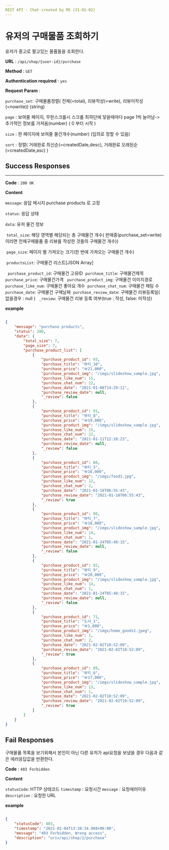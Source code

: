 ```yaml
---
REST API - Chat created by MS (21-02-02)
---
```


# 유저의 구매물품 조회하기

유저가 중고로 팔고있는 물품들을 조회한다.


**URL** : `/api/shop/{user-id}/purchase` 

**Method** : `GET`

**Authentication required** : `yes`

**Request Param** : 

`purchase_set`: 구매물품정렬( 전체(=total), 리뷰작성(=write), 리뷰미작성(=nowrite)) (string)

`page` : 보여줄 페이지, 무한스크롤시 스크롤 최하단에 닿을때마다 page 1씩 늘어남-> 추가적인 정보를 가져옴(number) ( 0 부터 시작 )

`size` : 한 페이지에 보여줄 물건개수(number) (임의로 정할 수 있음)

`sort` : 정렬( 거래완료 최신순(=createdDate,desc), 거래완료 오래된순(=createdDate,asc) )  

## Success Responses

___

**Code** : `200 OK`

**Content**

`message`: 응답 메시지
purchase products 로 고정

`status`: 응답 상태 

`data`: 유저 물건 정보

​		`total_size`: 해당 영역별 해당되는 총 구매물건 개수( 판매중(purchase_set=write)이라면 전체구매물품 중 리뷰를 작성한 것들의 구매물건 개수)) 

​		`page_size`: 페이지 별 가져오는 크기(한 번에 가져오는 구매물건 개수)

​		`productsList`: 구매물건 리스트[JSON Array]

​		​		 `purchase_product_id`: 구매물건 고유ID
​		​		 `purchase_title`: 구매물건제목
​		​		 `purchase_price`: 구매물건가격
​		​		 `purchase_product_img`: 구매물건 이미지경로
​		​		 `purchase_like_num`: 구매물건 좋아요 개수
​		​		 `purchase_chat_num`: 구매물건 채팅 수
​		​		 `purchase_date`: 구매물건 구매날짜
​		​		 `purchase_review_date`: 구매물건 리뷰등록일( 없을경우 : null )
​		​		 `_review`: 구매물건 리뷰 등록 여부(true : 작성, false: 미작성)



**example**

```json

{
    "message": "purchase products",
    "status": 200,
    "data": {
        "total_size": 7,
        "page_size": 7,
        "purchase_product_list": [
            {
                "purchase_product_id": 93,
                "purchase_title": "뷰티_10",
                "purchase_price": "￦21,000",
                "purchase_product_img": "/imgs/slideshow_sample.jpg",
                "purchase_like_num": 15,
                "purchase_chat_num": 22,
                "purchase_date": "2021-01-08T14:29:11",
                "purchase_review_date": null,
                "_review": false
            },
            {
                "purchase_product_id": 91,
                "purchase_title": "뷰티_8",
                "purchase_price": "￦19,000",
                "purchase_product_img": "/imgs/slideshow_sample.jpg",
                "purchase_like_num": 15,
                "purchase_chat_num": 22,
                "purchase_date": "2021-01-11T12:18:23",
                "purchase_review_date": null,
                "_review": false
            },
            {
                "purchase_product_id": 88,
                "purchase_title": "뷰티_5",
                "purchase_price": "￦16,000",
                "purchase_product_img": "/imgs/food1.jpg",
                "purchase_like_num": 12,
                "purchase_chat_num": 2,
                "purchase_date": "2021-01-18T06:55:43",
                "purchase_review_date": "2021-01-18T06:55:43",
                "_review": true
            },
            {
                "purchase_product_id": 90,
                "purchase_title": "뷰티_7",
                "purchase_price": "￦18,000",
                "purchase_product_img": "/imgs/slideshow_sample.jpg",
                "purchase_like_num": 14,
                "purchase_chat_num": 1,
                "purchase_date": "2021-01-24T05:48:15",
                "purchase_review_date": null,
                "_review": false
            },
            {
                "purchase_product_id": 92,
                "purchase_title": "뷰티_9",
                "purchase_price": "￦20,000",
                "purchase_product_img": "/imgs/slideshow_sample.jpg",
                "purchase_like_num": 14,
                "purchase_chat_num": 1,
                "purchase_date": "2021-01-24T05:48:15",
                "purchase_review_date": null,
                "_review": false
            },
            {
                "purchase_product_id": 71,
                "purchase_title": "도서_1",
                "purchase_price": "￦1,000",
                "purchase_product_img": "/imgs/home_goods1.jpeg",
                "purchase_like_num": 1,
                "purchase_chat_num": 2,
                "purchase_date": "2021-02-02T10:52:09",
                "purchase_review_date": "2021-02-02T10:52:09",
                "_review": true
            },
            {
                "purchase_product_id": 89,
                "purchase_title": "뷰티_6",
                "purchase_price": "￦17,000",
                "purchase_product_img": "/imgs/slideshow_sample.jpg",
                "purchase_like_num": 13,
                "purchase_chat_num": 1,
                "purchase_date": "2021-02-02T10:52:09",
                "purchase_review_date": "2021-02-02T10:52:09",
                "_review": true
            }
        ]
    }
}

```

## Fail Responses

구매물품 목록을 보기위해서 본인이 아닌 다른 유저가 api요청을 보냈을 경우 다음과 같은 에러응답값을 반환한다.

**Code** : `403 Forbidden`

**Content**

`statusCode`: HTTP 상태코드
`timestamp` : 요청시간
`message` : 요청에러이유
`description` : 요청한 URL

**example**

```json

{
    "statusCode": 403,
    "timestamp": "2021-02-04T13:38:34.968+00:00",
    "message": "403 Forbidden, Wrong access",
    "description": "uri=/api/shop/1/purchase"
}

```


